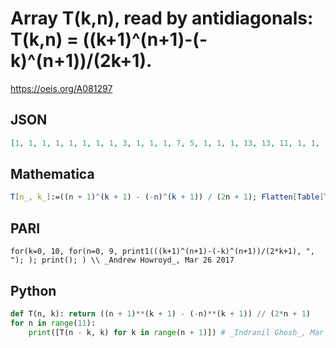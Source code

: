 # Array T\(k,n\), read by antidiagonals: T\(k,n\) \= \(\(k\+1\)^\(n\+1\)\-\(\-k\)^\(n\+1\)\)/\(2k\+1\)\.
https://oeis.org/A081297
## JSON
```JSON
[1, 1, 1, 1, 1, 1, 1, 1, 3, 1, 1, 1, 7, 5, 1, 1, 1, 13, 13, 11, 1, 1, 1, 21, 25, 55, 21, 1, 1, 1, 31, 41, 181, 133, 43, 1, 1, 1, 43, 61, 461, 481, 463, 85, 1, 1, 1, 57, 85, 991, 1281, 2653, 1261, 171, 1, 1, 1, 73, 113, 1891, 2821, 10501, 8425, 4039, 341, 1, 1, 1, 91, 145, 3305]
```
## Mathematica
```Mathematica
T[n_, k_]:=((n + 1)^(k + 1) - (-n)^(k + 1)) / (2n + 1); Flatten[Table[T[n - k, k], {n, 0, 10}, {k, 0, n}]] (* _Indranil Ghosh_, Mar 27 2017 *)
```
## PARI
```PARI
for(k=0, 10, for(n=0, 9, print1(((k+1)^(n+1)-(-k)^(n+1))/(2*k+1), ", "); ); print(); ) \\ _Andrew Howroyd_, Mar 26 2017
```
## Python
```Python
def T(n, k): return ((n + 1)**(k + 1) - (-n)**(k + 1)) // (2*n + 1)
for n in range(11):
    print([T(n - k, k) for k in range(n + 1)]) # _Indranil Ghosh_, Mar 27 2017
```
